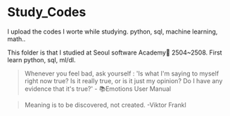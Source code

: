 # Study_Codes
I upload the codes I worte while studying.
python, sql, machine learning, math..

This folder is that I studied at Seoul software Academy🌱 2504~2508.
First learn python, sql, ml/dl.
> Whenever you feel bad, ask yourself : 'Is what I'm saying to myself right now true? Is it really true, or is it just my opinion? Do I have any evidence that it's true?' - 📚Emotions User Manual

>Meaning is to be discovered, not created. -Viktor Frankl
